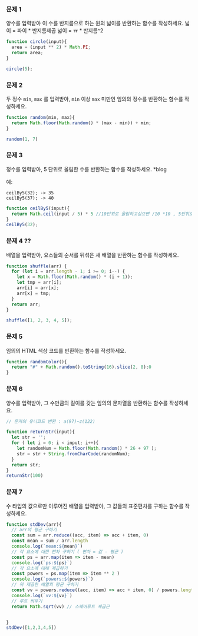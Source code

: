 ### 문제 1

양수를 입력받아 이 수를 반지름으로 하는 원의 넓이를 반환하는 함수를 작성하세요.
넓이 = 파이 * 반지름제곱
넓이 = ㅠ * 반지름^2

```javascript
function circle(input){
  area = (input ** 2) * Math.PI;
  return area;
}

circle(5);  
```

### 문제 2

두 정수 `min`, `max` 를 입력받아, `min` 이상 `max` 미만인 임의의 정수를 반환하는 함수를 작성하세요.

```javascript
function random(min, max){
  return Math.floor(Math.random() * (max - min)) + min;
}

random(1, 7) 
```

### 문제 3

정수를 입력받아, 5 단위로 올림한 수를 반환하는 함수를 작성하세요.
*blog 

예:
```
ceilBy5(32); -> 35
ceilBy5(37); -> 40
```
```javascript
function ceilBy5(input){
  return Math.ceil(input / 5) * 5 //10단위로 올림하고싶으면 /10 *10 , 5단위로 반올림하고싶으면 round
}
ceilBy5(32);
```



### 문제 4 ??

배열을 입력받아, 요소들의 순서를 뒤섞은 새 배열을 반환하는 함수를 작성하세요.
```javascript
function shuffle(arr) {
  for (let i = arr.length - 1; i >= 0; i--) {
    let x = Math.floor(Math.random() * (i + 1));
    let tmp = arr[i];
    arr[i] = arr[x];
    arr[x] = tmp;
  }
  return arr;
}

shuffle([1, 2, 3, 4, 5]);
```

### 문제 5

임의의 HTML 색상 코드를 반환하는 함수를 작성하세요.
```javascript
function randomColor(){
  return "#" + Math.random().toString(16).slice(2, 8);0
}
```

### 문제 6

양수를 입력받아, 그 수만큼의 길이를 갖는 임의의 문자열을 반환하는 함수를 작성하세요.

```javascript
// 문자의 유니코드 변환 : a(97)~z(122)

function returnStr(input){
  let str = '';
  for ( let i = 0; i < input; i++){
    let randomNum = Math.floor(Math.random() * 26 + 97 );
    str = str + String.fromCharCode(randomNum);
  }
  return str;
}
returnStr(100)
```

### 문제 7 

수 타입의 값으로만 이루어진 배열을 입력받아, 그 값들의 표준편차를 구하는 함수를 작성하세요.

```javascript
function stdDev(arr){
  // arr의 평균 구하기
  const sum = arr.reduce((acc, item) => acc + item, 0)
  const mean = sum / arr.length
  console.log(`mean:${mean}`)
  // 각 요소에 대한 편차 구하기 ( 편차 = 값 - 평균 )
  const ps = arr.map(item => item - mean)
  console.log(`ps:${ps}`)
  // 각 요소에 대해 제곱하기
  const powers = ps.map(item => item ** 2 )
  console.log(`powers:${powers}`)
  // 위 제곱한 배열의 평균 구하기
  const vv = powers.reduce((acc, item) => acc + item, 0) / powers.length
  console.log(`vv:${vv}`)
  // 루트 씌우기
  return Math.sqrt(vv) // 스퀘어루트 제곱근


}
stdDev([1,2,3,4,5])
```
